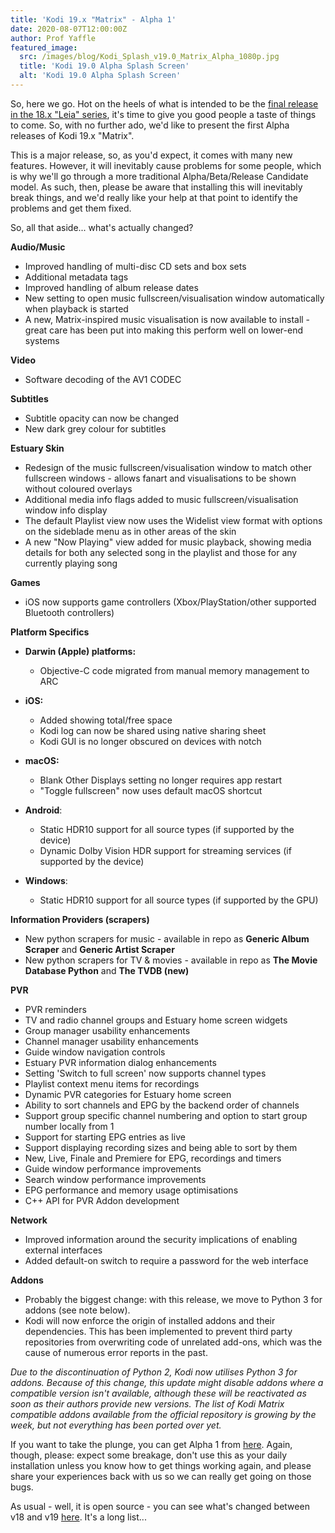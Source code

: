 ```yaml
---
title: 'Kodi 19.x "Matrix" - Alpha 1'
date: 2020-08-07T12:00:00Z
author: Prof Yaffle
featured_image:
  src: /images/blog/Kodi_Splash_v19.0_Matrix_Alpha_1080p.jpg
  title: 'Kodi 19.0 Alpha Splash Screen'
  alt: 'Kodi 19.0 Alpha Splash Screen'
---
```

So, here we go. Hot on the heels of what is intended to be the [final release in the 18.x "Leia" series](https://kodi.tv/article/kodi-leia-188-release), it's time to give you good people a taste of things to come. So, with no further ado, we'd like to present the first Alpha releases of Kodi 19.x "Matrix".

 This is a major release, so, as you'd expect, it comes with many new features. However, it will inevitably cause problems for some people, which is why we'll go through a more traditional Alpha/Beta/Release Candidate model. As such, then, please be aware that installing this will inevitably break things, and we'd really like your help at that point to identify the problems and get them fixed.

 So, all that aside... what's actually changed?

 **Audio/Music**

 
 * Improved handling of multi-disc CD sets and box sets
 * Additional metadata tags
 * Improved handling of album release dates
 * New setting to open music fullscreen/visualisation window automatically when playback is started
 * A new, Matrix-inspired music visualisation is now available to install - great care has been put into making this perform well on lower-end systems
 
 **Video**

 
 * Software decoding of the AV1 CODEC
 
 **Subtitles**

 
 * Subtitle opacity can now be changed
 * New dark grey colour for subtitles
 
 **Estuary Skin**

 
 * Redesign of the music fullscreen/visualisation window to match other fullscreen windows - allows fanart and visualisations to be shown without coloured overlays
 * Additional media info flags added to music fullscreen/visualisation window info display
 * The default Playlist view now uses the Widelist view format with options on the sideblade menu as in other areas of the skin
 * A new "Now Playing" view added for music playback, showing media details for both any selected song in the playlist and those for any currently playing song
 
 **Games**

 
 * iOS now supports game controllers (Xbox/PlayStation/other supported Bluetooth controllers)
 
 **Platform Specifics**

 
 * **Darwin (Apple) platforms:** 
	 + Objective-C code migrated from manual memory management to ARC 
 
 
 * **iOS:** 
	 + Added showing total/free space
	 + Kodi log can now be shared using native sharing sheet
	 + Kodi GUI is no longer obscured on devices with notch 
 
 
 * **macOS:** 
	 + Blank Other Displays setting no longer requires app restart
	 + "Toggle fullscreen" now uses default macOS shortcut 
 
 
 * **Android**: 
	 + Static HDR10 support for all source types (if supported by the device)
	 + Dynamic Dolby Vision HDR support for streaming services (if supported by the device) 
 
 
 * **Windows**: 
	 + Static HDR10 support for all source types (if supported by the GPU) 
 
 **Information Providers (scrapers)**

 
 * New python scrapers for music - available in repo as **Generic Album Scraper** and **Generic Artist Scraper**
 * New python scrapers for TV & movies - available in repo as **The Movie Database Python** and **The TVDB (new)**
 
 **PVR**

 
 * PVR reminders
 * TV and radio channel groups and Estuary home screen widgets
 * Group manager usability enhancements
 * Channel manager usability enhancements
 * Guide window navigation controls
 * Estuary PVR information dialog enhancements
 * Setting 'Switch to full screen' now supports channel types
 * Playlist context menu items for recordings
 * Dynamic PVR categories for Estuary home screen
 * Ability to sort channels and EPG by the backend order of channels
 * Support group specific channel numbering and option to start group number locally from 1
 * Support for starting EPG entries as live
 * Support displaying recording sizes and being able to sort by them
 * New, Live, Finale and Premiere for EPG, recordings and timers
 * Guide window performance improvements
 * Search window performance improvements
 * EPG performance and memory usage optimisations
 * C++ API for PVR Addon development
 
 **Network**

 
 * Improved information around the security implications of enabling external interfaces
 * Added default-on switch to require a password for the web interface
 
 **Addons**

 
 * Probably the biggest change: with this release, we move to Python 3 for addons (see note below).
 * Kodi will now enforce the origin of installed addons and their dependencies. This has been implemented to prevent third party repositories from overwriting code of unrelated add-ons, which was the cause of numerous error reports in the past.
 
 *Due to the discontinuation of Python 2, Kodi now utilises Python 3 for addons. Because of this change, this update might disable addons where a compatible version isn't available, although these will be reactivated as soon as their authors provide new versions. The list of Kodi Matrix compatible addons available from the official repository is growing by the week, but not everything has been ported over yet.*

 

  

 If you want to take the plunge, you can get Alpha 1 from [here](https://mirrors.kodi.tv/snapshots/). Again, though, please: expect some breakage, don't use this as your daily installation unless you know how to get things working again, and please share your experiences back with us so we can really get going on those bugs.

 As usual - well, it is open source - you can see what's changed between v18 and v19 [here](https://github.com/xbmc/xbmc/compare/Leia...19.0a1-Matrix). It's a long list...

 
